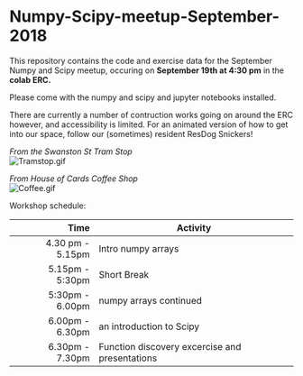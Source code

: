 # Numpy-Scipy-meetup-September-2018

This repository contains the code and exercise data for the September Numpy and Scipy meetup, occuring on **September 19th at 4:30 pm** in the **colab ERC.** 

Please come with the numpy and scipy and jupyter notebooks installed.

There are currently a number of contruction works going on around the ERC however, and accessibility is limited. For an animated version of how to get into our space, follow our (sometimes) resident ResDog Snickers!

*From the Swanston St Tram Stop*  
![Tramstop.gif](https://github.com/resbaz/Pandas_May2018/blob/master/Swanston%20tram%20to%20colab.gif)

*From House of Cards Coffee Shop*  
![Coffee.gif](https://github.com/resbaz/Pandas_May2018/blob/master/House%20of%20Cards%20to%20Colab.gif)

Workshop schedule:

|Time| Activity|
|---:|---|
|4.30 pm - 5.15pm|Intro numpy arrays|
|5.15pm - 5:30pm|Short Break|
|5:30pm - 6.00pm|numpy arrays continued|
|6.00pm - 6.30pm|an introduction to Scipy|
|6.30pm - 7.30pm|Function discovery excercise and presentations|
